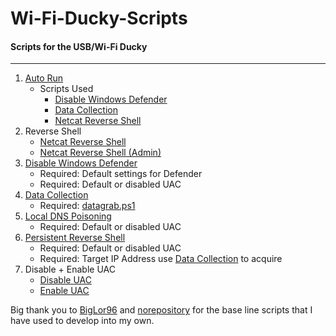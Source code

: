 # Wi-Fi-Ducky-Scripts


#### Scripts for the USB/Wi-Fi Ducky
----
1. [Auto Run](https://github.com/HonkinWaffles/Wi-Fi-Duck-Scripts/blob/main/Auto%20Run)
    * Scripts Used
        * [Disable Windows Defender](https://github.com/HonkinWaffles/Wi-Fi-Ducky-Scripts/blob/main/Disable%20Windows%20Defender)
        * [Data Collection](https://github.com/HonkinWaffles/Wi-Fi-Ducky-Scripts/blob/main/Data-Collection/Data%20Collection)
        * [Netcat Reverse Shell](https://github.com/HonkinWaffles/Wi-Fi-Duck-Scripts/blob/main/Reverse%20Shell/Netcat%20Reverse%20Shell)
1. Reverse Shell
    * [Netcat Reverse Shell](https://github.com/HonkinWaffles/Wi-Fi-Duck-Scripts/blob/main/Reverse%20Shell/NetCat%20Reverse%20Shell)
    * [Netcat Reverse Shell (Admin)](https://github.com/HonkinWaffles/Wi-Fi-Duck-Scripts/blob/main/Reverse%20Shell/Netcat%20Reverse%20Shell%20(Admin))
1. [Disable Windows Defender](https://github.com/HonkinWaffles/Wi-Fi-Ducky-Scripts/blob/main/Disable%20Windows%20Defender)
    * Required: Default settings for Defender
    * Required: Default or disabled UAC
1. [Data Collection](https://github.com/HonkinWaffles/Wi-Fi-Ducky-Scripts/blob/main/Data-Collection/Data%20Collection)
    * Required: [datagrab.ps1](https://github.com/HonkinWaffles/Wi-Fi-Ducky-Scripts/blob/main/Data-Collection/datagrab.ps1)
1. [Local DNS Poisoning](https://github.com/HonkinWaffles/Wi-Fi-Duck-Scripts/blob/main/Local%20DNS%20Poisoning)
    * Required: Default or disabled UAC
1. [Persistent Reverse Shell](https://github.com/HonkinWaffles/Wi-Fi-Duck-Scripts/blob/main/Persistent%20Reverse%20Shell)
    * Required: Default or disabled UAC
    * Required: Target IP Address use [Data Collection](https://github.com/HonkinWaffles/Wi-Fi-Ducky-Scripts/blob/main/Data-Collection/Data%20Collection) to acquire
1. Disable + Enable UAC
    * [Disable UAC](https://github.com/HonkinWaffles/Wi-Fi-Duck-Scripts/blob/main/UAC/Disable)
    * [Enable UAC](https://github.com/HonkinWaffles/Wi-Fi-Duck-Scripts/blob/main/UAC/Enable)



Big thank you to [BigLor96](https://github.com/BigLor96/Netcat-Revershell-NEW) and [norepository](https://github.com/norepository/wifi-grabber-rubberducky) for the base line scripts that I have used to develop into my own.
